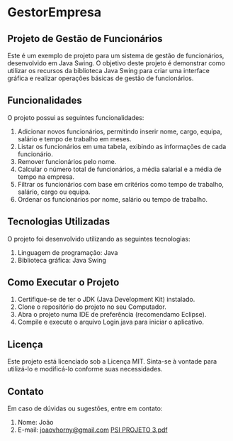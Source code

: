 # GestorEmpresa

## Projeto de Gestão de Funcionários
Este é um exemplo de projeto para um sistema de gestão de funcionários, desenvolvido em Java Swing. O objetivo deste projeto é demonstrar como utilizar os recursos da biblioteca Java Swing para criar uma interface gráfica e realizar operações básicas de gestão de funcionários.

## Funcionalidades
O projeto possui as seguintes funcionalidades:

1. Adicionar novos funcionários, permitindo inserir nome, cargo, equipa, salário e tempo de trabalho em meses.
2. Listar os funcionários em uma tabela, exibindo as informações de cada funcionário.
3. Remover funcionários pelo nome.
4. Calcular o número total de funcionários, a média salarial e a média de tempo na empresa.
5. Filtrar os funcionários com base em critérios como tempo de trabalho, salário, cargo ou equipa.
6. Ordenar os funcionários por nome, salário ou tempo de trabalho.

## Tecnologias Utilizadas
O projeto foi desenvolvido utilizando as seguintes tecnologias:

1. Linguagem de programação: Java
2. Biblioteca gráfica: Java Swing

## Como Executar o Projeto
1. Certifique-se de ter o JDK (Java Development Kit) instalado.
2. Clone o repositório do projeto no seu Computador.
3. Abra o projeto numa IDE de preferência (recomendamo Eclipse).
4. Compile e execute o arquivo Login.java para iniciar o aplicativo.

## Licença
Este projeto está licenciado sob a Licença MIT. Sinta-se à vontade para utilizá-lo e modificá-lo conforme suas necessidades.

## Contato
Em caso de dúvidas ou sugestões, entre em contato:

1. Nome: João
2. E-mail: joaovhorny@gmail.com
[PSI PROJETO 3.pdf](https://github.com/pullupnghost/GestorEmpresa/files/11507249/PSI.PROJETO.3.pdf)
